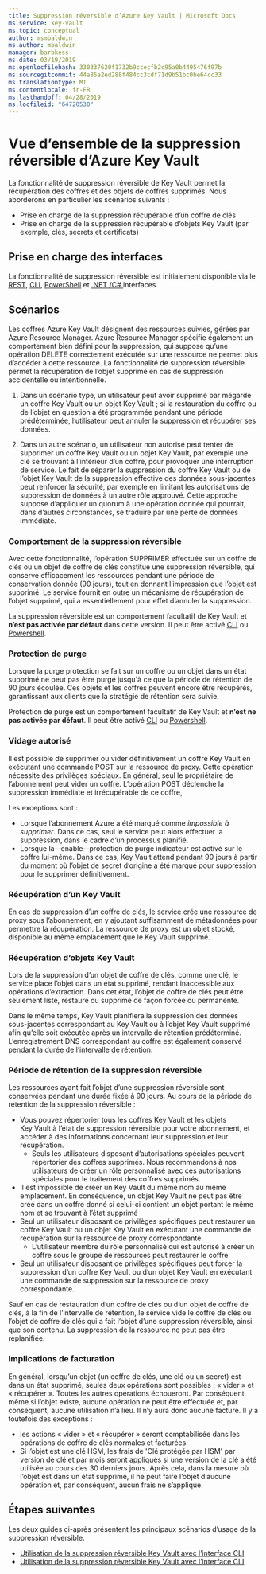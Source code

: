 ```yaml
---
title: Suppression réversible d’Azure Key Vault | Microsoft Docs
ms.service: key-vault
ms.topic: conceptual
author: msmbaldwin
ms.author: mbaldwin
manager: barbkess
ms.date: 03/19/2019
ms.openlocfilehash: 330337620f1732b9ccecfb2c95a0b4495476f97b
ms.sourcegitcommit: 44a85a2ed288f484cc3cdf71d9b51bc0be64cc33
ms.translationtype: MT
ms.contentlocale: fr-FR
ms.lasthandoff: 04/28/2019
ms.locfileid: "64720530"
---
```

# <a name="azure-key-vault-soft-delete-overview"></a>Vue d’ensemble de la suppression réversible d’Azure Key Vault

La fonctionnalité de suppression réversible de Key Vault permet la récupération des coffres et des objets de coffres supprimés. Nous aborderons en particulier les scénarios suivants :

- Prise en charge de la suppression récupérable d’un coffre de clés
- Prise en charge de la suppression récupérable d’objets Key Vault (par exemple, clés, secrets et certificats)

## <a name="supporting-interfaces"></a>Prise en charge des interfaces

La fonctionnalité de suppression réversible est initialement disponible via le [REST](/rest/api/keyvault/), [CLI](key-vault-soft-delete-cli.md), [PowerShell](key-vault-soft-delete-powershell.md) et [.NET /C# ](/dotnet/api/microsoft.azure.keyvault?view=azure-dotnet) interfaces.

## <a name="scenarios"></a>Scénarios

Les coffres Azure Key Vault désignent des ressources suivies, gérées par Azure Resource Manager. Azure Resource Manager spécifie également un comportement bien défini pour la suppression, qui suppose qu’une opération DELETE correctement exécutée sur une ressource ne permet plus d’accéder à cette ressource. La fonctionnalité de suppression réversible permet la récupération de l’objet supprimé en cas de suppression accidentelle ou intentionnelle.

1. Dans un scénario type, un utilisateur peut avoir supprimé par mégarde un coffre Key Vault ou un objet Key Vault ; si la restauration du coffre ou de l’objet en question a été programmée pendant une période prédéterminée, l’utilisateur peut annuler la suppression et récupérer ses données.

2. Dans un autre scénario, un utilisateur non autorisé peut tenter de supprimer un coffre Key Vault ou un objet Key Vault, par exemple une clé se trouvant à l’intérieur d’un coffre, pour provoquer une interruption de service. Le fait de séparer la suppression du coffre Key Vault ou de l’objet Key Vault de la suppression effective des données sous-jacentes peut renforcer la sécurité, par exemple en limitant les autorisations de suppression de données à un autre rôle approuvé. Cette approche suppose d’appliquer un quorum à une opération donnée qui pourrait, dans d’autres circonstances, se traduire par une perte de données immédiate.

### <a name="soft-delete-behavior"></a>Comportement de la suppression réversible

Avec cette fonctionnalité, l’opération SUPPRIMER effectuée sur un coffre de clés ou un objet de coffre de clés constitue une suppression réversible, qui conserve efficacement les ressources pendant une période de conservation donnée (90 jours), tout en donnant l’impression que l’objet est supprimé. Le service fournit en outre un mécanisme de récupération de l’objet supprimé, qui a essentiellement pour effet d’annuler la suppression. 

La suppression réversible est un comportement facultatif de Key Vault et **n’est pas activée par défaut** dans cette version. Il peut être activé [CLI](key-vault-soft-delete-cli.md) ou [Powershell](key-vault-soft-delete-powershell.md).

### <a name="purge-protection"></a>Protection de purge 

Lorsque la purge protection se fait sur un coffre ou un objet dans un état supprimé ne peut pas être purgé jusqu'à ce que la période de rétention de 90 jours écoulée. Ces objets et les coffres peuvent encore être récupérés, garantissant aux clients que la stratégie de rétention sera suivie. 

Protection de purge est un comportement facultatif de Key Vault et **n’est ne pas activée par défaut**. Il peut être activé [CLI](key-vault-soft-delete-cli.md#enabling-purge-protection) ou [Powershell](key-vault-soft-delete-powershell.md#enabling-purge-protection).

### <a name="permitted-purge"></a>Vidage autorisé

Il est possible de supprimer ou vider définitivement un coffre Key Vault en exécutant une commande POST sur la ressource de proxy. Cette opération nécessite des privilèges spéciaux. En général, seul le propriétaire de l’abonnement peut vider un coffre. L’opération POST déclenche la suppression immédiate et irrécupérable de ce coffre, 

Les exceptions sont :
- Lorsque l’abonnement Azure a été marqué comme *impossible à supprimer*. Dans ce cas, seul le service peut alors effectuer la suppression, dans le cadre d’un processus planifié. 
- Lorsque la--enable--protection de purge indicateur est activé sur le coffre lui-même. Dans ce cas, Key Vault attend pendant 90 jours à partir du moment où l’objet de secret d’origine a été marqué pour suppression pour le supprimer définitivement.

### <a name="key-vault-recovery"></a>Récupération d’un Key Vault

En cas de suppression d’un coffre de clés, le service crée une ressource de proxy sous l’abonnement, en y ajoutant suffisamment de métadonnées pour permettre la récupération. La ressource de proxy est un objet stocké, disponible au même emplacement que le Key Vault supprimé. 

### <a name="key-vault-object-recovery"></a>Récupération d’objets Key Vault

Lors de la suppression d’un objet de coffre de clés, comme une clé, le service place l’objet dans un état supprimé, rendant inaccessible aux opérations d’extraction. Dans cet état, l’objet de coffre de clés peut être seulement listé, restauré ou supprimé de façon forcée ou permanente. 

Dans le même temps, Key Vault planifiera la suppression des données sous-jacentes correspondant au Key Vault ou à l’objet Key Vault supprimé afin qu’elle soit exécutée après un intervalle de rétention prédéterminé. L’enregistrement DNS correspondant au coffre est également conservé pendant la durée de l’intervalle de rétention.

### <a name="soft-delete-retention-period"></a>Période de rétention de la suppression réversible

Les ressources ayant fait l’objet d’une suppression réversible sont conservées pendant une durée fixée à 90 jours. Au cours de la période de rétention de la suppression réversible :

- Vous pouvez répertorier tous les coffres Key Vault et les objets Key Vault à l’état de suppression réversible pour votre abonnement, et accéder à des informations concernant leur suppression et leur récupération.
    - Seuls les utilisateurs disposant d’autorisations spéciales peuvent répertorier des coffres supprimés. Nous recommandons à nos utilisateurs de créer un rôle personnalisé avec ces autorisations spéciales pour le traitement des coffres supprimés.
- Il est impossible de créer un Key Vault du même nom au même emplacement. En conséquence, un objet Key Vault ne peut pas être créé dans un coffre donné si celui-ci contient un objet portant le même nom et se trouvant à l’état supprimé 
- Seul un utilisateur disposant de privilèges spécifiques peut restaurer un coffre Key Vault ou un objet Key Vault en exécutant une commande de récupération sur la ressource de proxy correspondante.
    - L’utilisateur membre du rôle personnalisé qui est autorisé à créer un coffre sous le groupe de ressources peut restaurer le coffre.
- Seul un utilisateur disposant de privilèges spécifiques peut forcer la suppression d’un coffre Key Vault ou d’un objet Key Vault en exécutant une commande de suppression sur la ressource de proxy correspondante.

Sauf en cas de restauration d’un coffre de clés ou d’un objet de coffre de clés, à la fin de l’intervalle de rétention, le service vide le coffre de clés ou l’objet de coffre de clés qui a fait l’objet d’une suppression réversible, ainsi que son contenu. La suppression de la ressource ne peut pas être replanifiée.

### <a name="billing-implications"></a>Implications de facturation

En général, lorsqu’un objet (un coffre de clés, une clé ou un secret) est dans un état supprimé, seules deux opérations sont possibles : « vider » et « récupérer ». Toutes les autres opérations échoueront. Par conséquent, même si l’objet existe, aucune opération ne peut être effectuée et, par conséquent, aucune utilisation n’a lieu. Il n’y aura donc aucune facture. Il y a toutefois des exceptions :

- les actions « vider » et « récupérer » seront comptabilisée dans les opérations de coffre de clés normales et facturées.
- Si l’objet est une clé HSM, les frais de 'Clé protégée par HSM' par version de clé et par mois seront appliqués si une version de la clé a été utilisée au cours des 30 derniers jours. Après cela, dans la mesure où l’objet est dans un état supprimé, il ne peut faire l’objet d’aucune opération et, par conséquent, aucun frais ne s’applique.

## <a name="next-steps"></a>Étapes suivantes

Les deux guides ci-après présentent les principaux scénarios d’usage de la suppression réversible.

- [Utilisation de la suppression réversible Key Vault avec l’interface CLI](key-vault-soft-delete-powershell.md) 
- [Utilisation de la suppression réversible Key Vault avec l’interface CLI](key-vault-soft-delete-cli.md)

